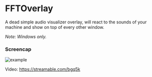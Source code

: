 # FFTOverlay
A dead simple audio visualizer overlay, will react to the sounds of your machine and show on top of every other window.

*Note: Windows only.*

### Screencap
![example](https://i.imgur.com/qieREFC.png)

Video: https://streamable.com/bgq5k
